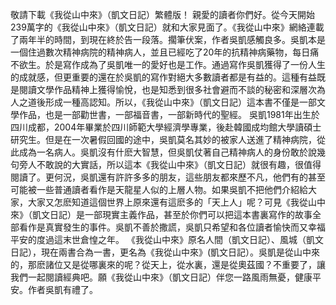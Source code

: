 敬請下載《我從山中來》（凱文日記）繁體版！
親愛的讀者你們好。從今天開始239萬字的《我從山中來》（凱文日記）就和大家見面了。《我從山中來》網絡連載了兩年半的時間，到現在終於告一段落。擱筆伏案，作者吳凱感觸良多。吳凱本是一個住過數次精神病院的精神病人，並且已經吃了20年的抗精神病藥物，每日痛不欲生。於是寫作成為了吳凱唯一的愛好也是工作。通過寫作吳凱獲得了一份人生的成就感，但更重要的還在於吳凱的寫作對絕大多數讀者都是有益的。這種有益既是閱讀文學作品精神上獲得愉悅，也是知悉到很多社會避而不談的秘密和深層次為人之道後形成一種高認知。所以，《我從山中來》（凱文日記）這本書不僅是一部文學作品，也是一部勸世書，一部福音書，一部新時代的聖經。 吳凱1981年出生於四川成都，2004年畢業於四川師範大學經濟學專業，後赴韓國成均館大學讀碩士研究生。但是在一次暑假回國的途中，吳凱莫名其妙的被家人送進了精神病院，從此成為一名病人。吳凱沒有什麽大智慧，但吳凱仗著自己精神病人的身份敢於說幾句旁人不敢說的大實話，所以這本《我從山中來》（凱文日記）就很有趣，很值得閱讀了。更何況，吳凱還有許許多多的朋友，這些朋友都來歷不凡，他們有的甚至可能被一些普通讀者看作是天龍星人似的上層人物。如果吳凱不把他們介紹給大家，大家又怎麽知道這個世界上原來還有這麽多的「天上人」呢？可見《我從山中來》（凱文日記）是一部現實主義作品，甚至於你們可以把這本書裏寫作的故事全部看作是真實發生的事件。吳凱不善於撒謊，吳凱只希望和各位讀者愉快而又幸福平安的度過這末世倉惶之年。 《我從山中來》原名人間（凱文日記）、風城（凱文日記），現在兩書合為一書，更名為《我從山中來》(凱文日記）。吳凱是從山中來的，那麽諸位又是從哪裏來的呢？從天上，從水裏，還是從奧茲國？不重要了，讓我們一起閱讀經典吧。願《我從山中來》（凱文日記）伴您一路風雨無憂，健康平安。作者吳凱有禮了。
